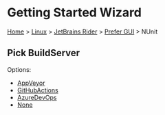 <!--
GENERATED FILE - DO NOT EDIT
This file was generated by [MarkdownSnippets](https://github.com/SimonCropp/MarkdownSnippets).
Source File: /docs/mdsource/wiz/Linux_Rider_Gui_NUnit.source.md
To change this file edit the source file and then run MarkdownSnippets.
-->

# Getting Started Wizard

[Home](/docs/wiz/readme.md) > [Linux](Linux.md) > [JetBrains Rider](Linux_Rider.md) > [Prefer GUI](Linux_Rider_Gui.md) > NUnit

## Pick BuildServer

Options:
 * [AppVeyor](Linux_Rider_Gui_NUnit_AppVeyor.md)
 * [GitHubActions](Linux_Rider_Gui_NUnit_GitHubActions.md)
 * [AzureDevOps](Linux_Rider_Gui_NUnit_AzureDevOps.md)
 * [None](Linux_Rider_Gui_NUnit_None.md)
